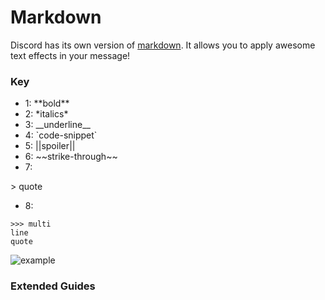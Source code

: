 # Markdown
Discord has its own version of [markdown](https://en.wikipedia.org/wiki/Markdown). It allows you to apply awesome text effects in your message!

### Key
- 1: \*\*bold\*\*
- 2: \*italics\*
- 3: \_\_underline\_\_
- 4: \`code-snippet\`
- 5: ||spoiler||
- 6: \~\~strike-through\~\~
- 7:

\> quote
- 8:
```
>>> multi
line
quote
```

![example](https://user-images.githubusercontent.com/69215413/126709147-e1bfa5b8-482d-4cb1-b57d-1a2225ec57a0.png)

### Extended Guides
